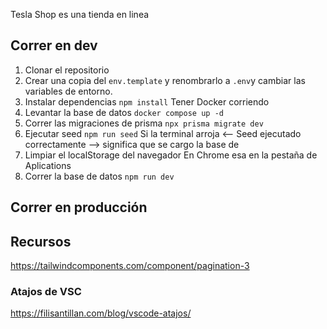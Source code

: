 Tesla Shop es una tienda en linea


## Correr en dev

1. Clonar el repositorio
2. Crear una copia del ``` env.template ``` y renombrarlo a ``` .env ```y cambiar las variables de entorno.
3. Instalar dependencias ```npm install```
    Tener Docker corriendo
4. Levantar la base de datos ```docker compose up -d``` 
5. Correr las migraciones de prisma ```npx prisma migrate dev```
6. Ejecutar seed ```npm run seed```
    Si la terminal arroja  <-- Seed ejecutado correctamente -->  significa que se cargo la base de 
7. Limpiar el localStorage del navegador
    En Chrome esa en la pestaña de Aplications
8. Correr la base de datos ```npm run dev```


## Correr en producción


## Recursos 
https://tailwindcomponents.com/component/pagination-3
### Atajos de VSC
https://filisantillan.com/blog/vscode-atajos/